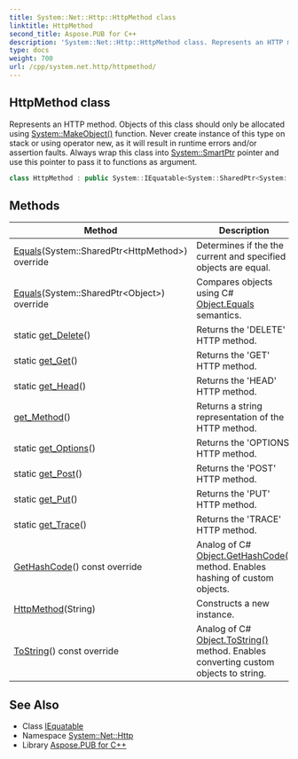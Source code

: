 ```yaml
---
title: System::Net::Http::HttpMethod class
linktitle: HttpMethod
second_title: Aspose.PUB for C++
description: 'System::Net::Http::HttpMethod class. Represents an HTTP method. Objects of this class should only be allocated using System::MakeObject() function. Never create instance of this type on stack or using operator new, as it will result in runtime errors and/or assertion faults. Always wrap this class into System::SmartPtr pointer and use this pointer to pass it to functions as argument in C++.'
type: docs
weight: 700
url: /cpp/system.net.http/httpmethod/
---
```

## HttpMethod class


Represents an HTTP method. Objects of this class should only be allocated using [System::MakeObject()](../../system/makeobject/) function. Never create instance of this type on stack or using operator new, as it will result in runtime errors and/or assertion faults. Always wrap this class into [System::SmartPtr](../../system/smartptr/) pointer and use this pointer to pass it to functions as argument.

```cpp
class HttpMethod : public System::IEquatable<System::SharedPtr<System::Net::Http::HttpMethod>>
```

## Methods

| Method | Description |
| --- | --- |
| [Equals](./equals/)(System::SharedPtr\<HttpMethod\>) override | Determines if the the current and specified objects are equal. |
| [Equals](./equals/)(System::SharedPtr\<Object\>) override | Compares objects using C# [Object.Equals](../../system/object/equals/) semantics. |
| static [get_Delete](./get_delete/)() | Returns the 'DELETE' HTTP method. |
| static [get_Get](./get_get/)() | Returns the 'GET' HTTP method. |
| static [get_Head](./get_head/)() | Returns the 'HEAD' HTTP method. |
| [get_Method](./get_method/)() | Returns a string representation of the HTTP method. |
| static [get_Options](./get_options/)() | Returns the 'OPTIONS' HTTP method. |
| static [get_Post](./get_post/)() | Returns the 'POST' HTTP method. |
| static [get_Put](./get_put/)() | Returns the 'PUT' HTTP method. |
| static [get_Trace](./get_trace/)() | Returns the 'TRACE' HTTP method. |
| [GetHashCode](./gethashcode/)() const override | Analog of C# [Object.GetHashCode()](../../system/object/gethashcode/) method. Enables hashing of custom objects. |
| [HttpMethod](./httpmethod/)(String) | Constructs a new instance. |
| [ToString](./tostring/)() const override | Analog of C# [Object.ToString()](../../system/object/tostring/) method. Enables converting custom objects to string. |
## See Also

* Class [IEquatable](../../system/iequatable/)
* Namespace [System::Net::Http](../)
* Library [Aspose.PUB for C++](../../)

